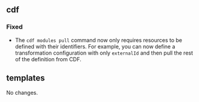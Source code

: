 ## cdf 

### Fixed

- The `cdf modules pull` command now only requires resources to be
defined with their identifiers. For example, you can now define a
transformation configuration with only `externalId` and then pull the
rest of the definition from CDF.

## templates

No changes.